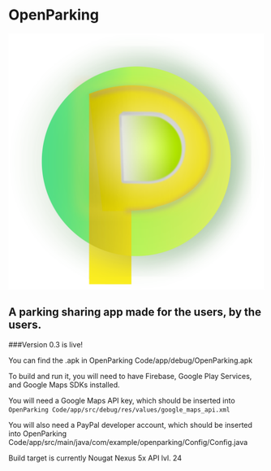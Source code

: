 # OpenParking
![OpenParking](openparkinglogo.png)
## A parking sharing app made for the users, by the users.

###Version 0.3 is live!

You can find the .apk in OpenParking Code/app/debug/OpenParking.apk

To build and run it, you will need to have Firebase, Google Play Services, and Google Maps SDKs installed. 

You will need a Google Maps API key, which should be inserted into `OpenParking Code/app/src/debug/res/values/google_maps_api.xml`

You will also need a PayPal developer account, which should be inserted into OpenParking Code/app/src/main/java/com/example/openparking/Config/Config.java

Build target is currently Nougat Nexus 5x API lvl. 24

